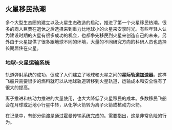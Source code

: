 ## 火星移民热潮

多个大型生态圈的建立以及火星生态改造的启动，推进了第一个火星移民热潮。很多的商人巨贾在退休之后选择来到重力比地球小的火星来安享时光。有些年轻人认为建设时期的火星有很多成功的机会，也都争先移民到火星来创造自己的未来。另外由于火星提供了很多跟地球不同的环境，大量的不同研究方向的科研人员也选择长期居住在火星。


### 地球-火星运输系统

轨道弹射系统的成功，促成了人们建立了地球和火星之间的**星际轨道加速器**。这样飞船只需要很少的燃料就可以从地球轨道转移到火星轨道，运输成本和安全性有了很大的提高。

离子推进和核动力推进的大量使用，也大大降低了火星移民的成本。多数移民飞船会在月球或近地小行星中转，从化学火箭转为离子火箭或核动力火箭。

在记录中，有部分偷渡是通过霍曼传输系统完成的。需要指出，这是非常危险的行为。
